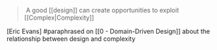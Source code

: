 >  A good [[design]] can create opportunities to exploit [[Complex|Complexity]]

[Eric Evans] #paraphrased  on [[0 - Domain-Driven Design]] about the relationship between design and complexity